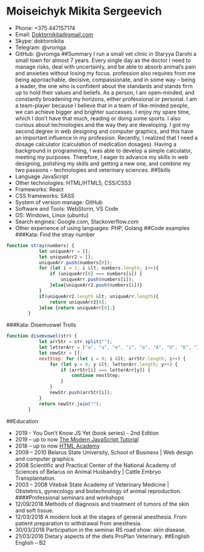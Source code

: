 # Moiseichyk Mikita Sergeevich
- Phone: +375 447157174
- Email: Doktornikita@gmail.com
- Skype: doktornikita
- Telegram: @vromga
- GitHub: @vromga
##Summary
I run a small vet clinic in Staryya Darohi a small town for almost 7 years. Every single day as the
            doctor I
            need to manage risks, deal with uncertainty, and be able to absorb animal’s pain and anxieties without
            losing my focus.
            profession also requires from me being approachable, decisive, compassionate, and in
            some way – being a leader, the one who is confident about the standards and stands firm up to hold
            their
            values and beliefs. As a person, I am open-minded, and constantly broadening my horizons, either
            professional or personal. I am a team-player because I believe that in a team of like-minded people,
            we
            can
            achieve bigger and brighter successes. I enjoy my spare time, which I don’t have that much, reading
            or
            doing
            some sports. I also curious about technologies and the way they are developing. I got my second
            degree
            in
            web designing and computer graphics, and this have an important influence in my profession.
            Recently, I
            realized that I need a dosage calculator (calculation of medication dosages). Having a background in
            programming, I was able to develop a simple calculator, meeting my purposes. Therefore, I eager to
            advance
            my skills in web designing, polishing my skills and getting a new one, and combine my two passions –
            technologies and veterinary sciences.
##Skills
- Language JavaScript
- Other technologies: HTML/HTML5, CSS/CSS3
- Frameworks: React
- CSS frameworks: SASS
- System of version manage: GitHub
- Software and Tools: WebStorm, VS Code
- OS: Windows, Linux (ubuntu)
- Search engines: Google.com, Stackoverflow.com
- Other experience of using languages: PHP, Golang
##Code examples
###Kata: Find the stray number
```javascript
function stray(numbers) {
            let uniqueArr = [];
            let uniqueArr2 = [];
            uniqueArr.push(numbers[0]);
            for (let i = 1; i &lt; numbers.length; i++){
                if (uniqueArr[0] === numbers[i]) {
                    uniqueArr.push(numbers[i]);
                }else{uniqueArr2.push(numbers[i])}
            }
            if(uniqueArr2.length &lt; uniqueArr.length){
                return uniqueArr2[0];
            }else {return uniqueArr[0];}
        }
```
###Kata: Disemvowel Trolls
```javascript
function disemvowel(str) {
            let arrStr = str.split("");
            let letterArr = ["a", "u", "e", "i", "o", "A", "U", "E", "I", "O"]
            let newStr = [];
            nextStep: for (let i = 0; i &lt; arrStr.length; i++) {
                for (let y = 0; y &lt; letterArr.length; y++) {
                    if (arrStr[i] === letterArr[y]) {
                        continue nextStep;
                    }
                }
                newStr.push(arrStr[i]);
            }
            return newStr.join("");
        }
```
##Education
- 2019 - You Don't Know JS Yet (book series) - 2nd Edition
- 2019 – up to now [The Modern JavaScript Tutorial](https://learn.javascript.ru)
- 2018 – up to now [HTML Academy](https://htmlacademy.ru/profile/vromga)
- 2009 – 2010 Belarus State University, School of Business | Web design and computer graphics.
- 2008 Scientific and Practical Center of the National Academy of Sciences of Belarus on Animal Husbandry
                  | Cattle Embryo Transplantation.
- 2003 – 2008 Vitebsk State Academy of Veterinary Medicine | Obstetrics, gynecology and biotechnology of
                  animal reproduction.
####Professional seminars and workshops
- 12/09/2018 Methods of diagnosis and treatment of tumors of the skin and soft tissue.
- 12/03/2018 A modern look at the stages of general anesthesia. From patient preparation to withdrawal
                  from anesthesia.
- 30/03/2018 Participation in the seminar RS road show: skin disease.
- 21/03/2016 Dietary aspects of the diets ProPlan Veterinary.
##English
English – B2
